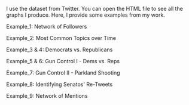 I use the dataset from Twitter. You can open the HTML file to see all the graphs I produce. Here, I provide some examples from my work.

Example_1: Network of Followers

Example_2: Most Common Topics over Time

Example_3 & 4: Democrats vs. Republicans

Example_5 & 6: Gun Control I - Dems vs. Reps

Example_7: Gun Control II - Parkland Shooting

Example_8: Identifying Senatos' Re-Tweets

Example_9: Network of Mentions
